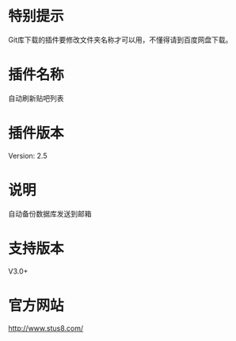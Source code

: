 # 特别提示
Git库下载的插件要修改文件夹名称才可以用，不懂得请到百度网盘下载。
# 插件名称
自动刷新贴吧列表
# 插件版本
Version: 2.5
# 说明
自动备份数据库发送到邮箱
# 支持版本
V3.0+
# 官方网站
http://www.stus8.com/
